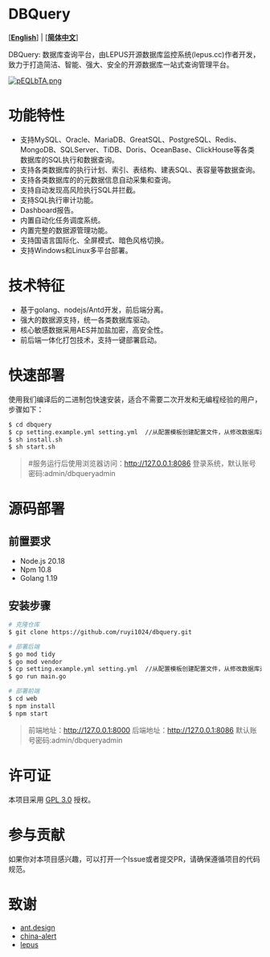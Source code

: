 # DBQuery

[[**English**](README.md)] | [[**简体中文**](README_zh.md)]

DBQuery: 数据库查询平台，由LEPUS开源数据库监控系统(lepus.cc)作者开发，致力于打造简洁、智能、强大、安全的开源数据库一站式查询管理平台。

[![pEQLbTA.png](https://s21.ax1x.com/2025/02/21/pEQLbTA.png)](https://imgse.com/i/pEQLbTA)

# 功能特性

- 支持MySQL、Oracle、MariaDB、GreatSQL、PostgreSQL、Redis、MongoDB、SQLServer、TiDB、Doris、OceanBase、ClickHouse等各类数据库的SQL执行和数据查询。
- 支持各类数据库的执行计划、索引、表结构、建表SQL、表容量等数据查询。
- 支持各类数据库的的元数据信息自动采集和查询。
- 支持自动发现高风险执行SQL并拦截。
- 支持SQL执行审计功能。
- Dashboard报告。
- 内置自动化任务调度系统。
- 内置完整的数据源管理功能。
- 支持国语言国际化、全屏模式、暗色风格切换。
- 支持Windows和Linux多平台部署。 

# 技术特征

- 基于golang、nodejs/Antd开发，前后端分离。
- 强大的数据源支持，统一各类数据库驱动。
- 核心敏感数据采用AES并加盐加密，高安全性。
- 前后端一体化打包技术，支持一键部署启动。


# 快速部署
使用我们编译后的二进制包快速安装，适合不需要二次开发和无编程经验的用户，步骤如下：
```bash
$ cd dbquery
$ cp setting.example.yml setting.yml  //从配置模板创建配置文件，从修改数据库连接地址
$ sh install.sh
$ sh start.sh
```
> #服务运行后使用浏览器访问：http://127.0.0.1:8086 登录系统，默认账号密码:admin/dbqueryadmin


# 源码部署
## 前置要求

- Node.js 20.18
- Npm 10.8
- Golang 1.19

## 安装步骤

```bash
# 克隆仓库
$ git clone https://github.com/ruyi1024/dbquery.git

# 部署后端
$ go mod tidy
$ go mod vendor
$ cp setting.example.yml setting.yml  //从配置模板创建配置文件，从修改数据库连接地址
$ go run main.go

# 部署前端
$ cd web
$ npm install
$ npm start
```
>  前端地址：http://127.0.0.1:8000 
>  后端地址：http://127.0.0.1:8086
>  默认账号密码:admin/dbqueryadmin


# 许可证
本项目采用 [GPL 3.0](https://www.gnu.org/software/shishi/manual/html_node_db/a7966.html) 授权。

# 参与贡献
如果你对本项目感兴趣，可以打开一个Issue或者提交PR，请确保遵循项目的代码规范。


# 致谢
- [ant.design](https://ant.design/index-cn)
- [china-alert](https://github.com/china-alert/ueh)
- [lepus](https://github.com/ruyi1024/lepus)